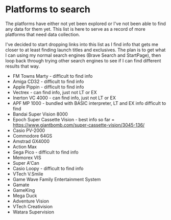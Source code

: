 # Platforms to search

The platforms have either not yet been explored or I've not been able to find any data for them yet. This list is here to serve as a record of more platforms that need data collection.

I've decided to start dropping links into this list as I find info that gets me closer to at least finding launch titles and exclusives. The plan is to get what I can using my normal search engines (Brave Search and StartPage), then loop back through trying other search engines to see if I can find different results that way.

- FM Towns Marty - difficult to find info
- Amiga CD32 - difficult to find info
- Apple Pippin - difficult to find info
- Vectrex - can find info, just not LT or EX
- Inerton VC 4000 - can find info, just not LT or EX
- APF MP 1000 - bundled with BASIC interpreter, LT and EX info difficult to find
- Bandai Super Vision 8000
- Epoch Super Cassette Vision - best info so far = https://www.giantbomb.com/super-cassette-vision/3045-136/
- Casio PV-2000
- Commodore 64GS
- Amstrad GX4000
- Action Max
- Sega Pico - difficult to find info
- Memorex VIS
- Super A'Can
- Casio Loopy - difficult to find info
- VTech V.Smile
- Game Wave Family Entertainment System
- Gamate
- GameKing
- Mega Duck
- Adventure Vision
- VTech Creativision
- Watara Supervision
